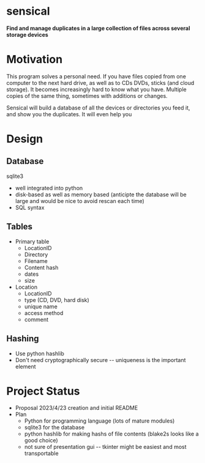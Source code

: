 # sensical

**Find and manage duplicates in a large collection of files across several storage devices**

# Motivation
This program solves a personal need. If you have files copied from one computer to the next hard drive, as well as to CDs DVDs, sticks (and cloud storage).
It becomes increasingly hard to know what you have. Multiple copies of the same thing, sometimes with additions or changes.

Sensical will build a database of all the devices or directories you feed it, and show you the duplicates. It will even help you 

# Design

  ## Database
  sqlite3
  * well integrated into python
  * disk-based as well as memory based (anticipte the database will be large and would be nice to avoid rescan each time)
  * SQL syntax

  ## Tables
  * Primary table
    * LocationID
    * Directory
    * Filename
    * Content hash
    * dates
    * size 
  * Location
    * LocationID 
    * type (CD, DVD, hard disk)
    * unique name
    * access method
    * comment    

     
  ## Hashing
  * Use python hashlib
  * Don't need cryptographically secure -- uniqueness is the important element

# Project Status
* Proposal 2023/4/23 creation and initial README
* Plan
  * Python for programming language (lots of mature modules)
  * sqlite3 for the database
  * python hashlib for making hashs of file contents (blake2s looks like a good choice)
  * not sure of presentation gui -- tkinter might be easiest and most transportable

